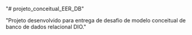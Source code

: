"# projeto_conceitual_EER_DB" 

"Projeto desenvolvido para entrega de desafio de modelo conceitual de banco de dados relacional DIO."
